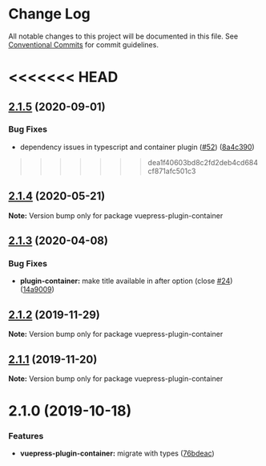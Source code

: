 # Change Log

All notable changes to this project will be documented in this file.
See [Conventional Commits](https://conventionalcommits.org) for commit guidelines.

<<<<<<< HEAD
=======
## [2.1.5](https://github.com/vuepress/vuepress-community/compare/vuepress-plugin-container@2.1.4...vuepress-plugin-container@2.1.5) (2020-09-01)

### Bug Fixes

- dependency issues in typescript and container plugin ([#52](https://github.com/vuepress/vuepress-community/issues/52)) ([8a4c390](https://github.com/vuepress/vuepress-community/commit/8a4c39089e48ab9319ba15853a4a4782812af03f))

>>>>>>> dea1f40603bd8c2fd2deb4cd684cf871afc501c3
## [2.1.4](https://github.com/vuepress/vuepress-community/compare/vuepress-plugin-container@2.1.3...vuepress-plugin-container@2.1.4) (2020-05-21)

**Note:** Version bump only for package vuepress-plugin-container

## [2.1.3](https://github.com/vuepress/vuepress-community/compare/vuepress-plugin-container@2.1.2...vuepress-plugin-container@2.1.3) (2020-04-08)

### Bug Fixes

- **plugin-container:** make title available in after option (close [#24](https://github.com/vuepress/vuepress-community/issues/24)) ([14a9009](https://github.com/vuepress/vuepress-community/commit/14a90092ac2053370b9d317e81ce231c226e18a8))

## [2.1.2](https://github.com/vuepress/vuepress-community/compare/vuepress-plugin-container@2.1.1...vuepress-plugin-container@2.1.2) (2019-11-29)

**Note:** Version bump only for package vuepress-plugin-container

## [2.1.1](https://github.com/vuepress/vuepress-community/compare/vuepress-plugin-container@2.1.0...vuepress-plugin-container@2.1.1) (2019-11-20)

**Note:** Version bump only for package vuepress-plugin-container

# 2.1.0 (2019-10-18)

### Features

- **vuepress-plugin-container:** migrate with types ([76bdeac](https://github.com/vuepress/vuepress-community/commit/76bdeac3ae635a02840ddd3ec4efbd25dc596cab))
